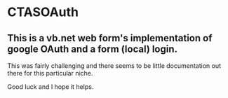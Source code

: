 # CTASOAuth

This is a vb.net web form's implementation of google OAuth and a form (local) login.
---

This was fairly challenging and there seems to be little documentation out there for this particular niche.

Good luck and I hope it helps.

